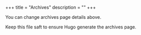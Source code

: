 +++
title = "Archives"
description = ""
+++

You can change archives page details above.

Keep this file saft to ensure Hugo generate the archives page.
